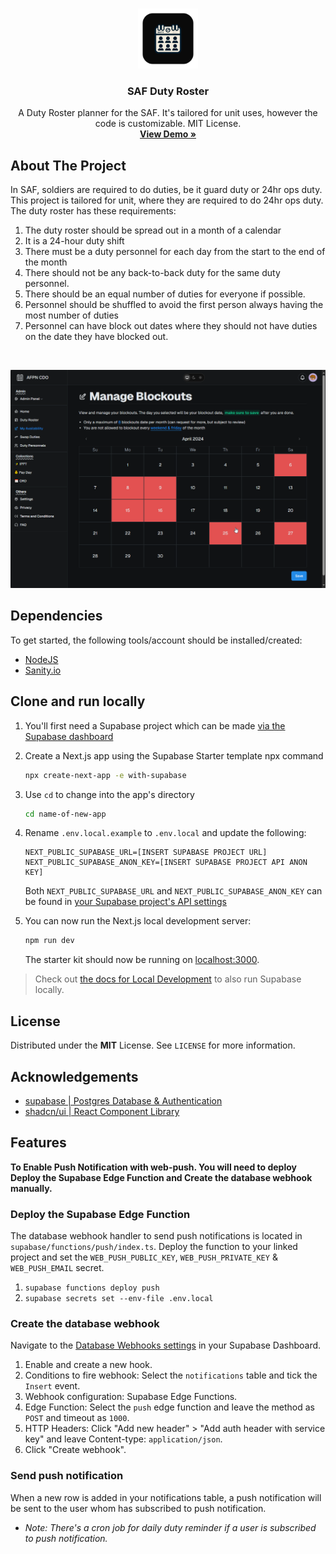 <br />
<p align="center">
  <a href="https://github.com/ISnackable/duty-roster/">
    <img src="./public/icons/icon512_rounded.png" alt="Logo" width="96" height="96">
  </a>

  <h3 align="center">SAF Duty Roster</h3>

  <p align="center">
    A Duty Roster planner for the SAF. It's tailored for unit uses, however the code is customizable. MIT License.
    <br />
    <a href="https://afpn-cdo.vercel.app/"><strong>View Demo »</strong></a>
    <br />

  </p>
</p>

## About The Project

In SAF, soldiers are required to do duties, be it guard duty or 24hr ops duty. This project is tailored for unit, where they are required to do 24hr ops duty. The duty roster has these requirements:

1. The duty roster should be spread out in a month of a calendar
2. It is a 24-hour duty shift
3. There must be a duty personnel for each day from the start to the end of the month
4. There should not be any back-to-back duty for the same duty personnel.
5. There should be an equal number of duties for everyone if possible.
6. Personnel should be shuffled to avoid the first person always having the most number of duties
7. Personnel can have block out dates where they should not have duties on the date they have blocked out.

<br/>

![preview](./images/preview.png)

## Dependencies

To get started, the following tools/account should be installed/created:

- [NodeJS](https://nodejs.org/en/)
- [Sanity.io](https://supabase.com/)

## Clone and run locally

1. You'll first need a Supabase project which can be made [via the Supabase dashboard](https://database.new)

2. Create a Next.js app using the Supabase Starter template npx command

   ```bash
   npx create-next-app -e with-supabase
   ```

3. Use `cd` to change into the app's directory

   ```bash
   cd name-of-new-app
   ```

4. Rename `.env.local.example` to `.env.local` and update the following:

   ```
   NEXT_PUBLIC_SUPABASE_URL=[INSERT SUPABASE PROJECT URL]
   NEXT_PUBLIC_SUPABASE_ANON_KEY=[INSERT SUPABASE PROJECT API ANON KEY]
   ```

   Both `NEXT_PUBLIC_SUPABASE_URL` and `NEXT_PUBLIC_SUPABASE_ANON_KEY` can be found in [your Supabase project's API settings](https://app.supabase.com/project/_/settings/api)

5. You can now run the Next.js local development server:

   ```bash
   npm run dev
   ```

   The starter kit should now be running on [localhost:3000](http://localhost:3000/).

> Check out [the docs for Local Development](https://supabase.com/docs/guides/getting-started/local-development) to also run Supabase locally.

## License

Distributed under the **MIT** License. See `LICENSE` for more information.

## Acknowledgements

- [supabase | Postgres Database & Authentication](https://supabase.com/)
- [shadcn/ui | React Component Library](https://mantine.dev/)

## Features

**To Enable Push Notification with web-push. You will need to deploy Deploy the Supabase Edge Function and Create the database webhook manually.**

### Deploy the Supabase Edge Function

The database webhook handler to send push notifications is located in `supabase/functions/push/index.ts`. Deploy the function to your linked project and set the `WEB_PUSH_PUBLIC_KEY`, `WEB_PUSH_PRIVATE_KEY` & `WEB_PUSH_EMAIL` secret.

1. `supabase functions deploy push`
2. `supabase secrets set --env-file .env.local`

### Create the database webhook

Navigate to the [Database Webhooks settings](https://supabase.com/dashboard/project/_/database/hooks) in your Supabase Dashboard.

1. Enable and create a new hook.
1. Conditions to fire webhook: Select the `notifications` table and tick the `Insert` event.
1. Webhook configuration: Supabase Edge Functions.
1. Edge Function: Select the `push` edge function and leave the method as `POST` and timeout as `1000`.
1. HTTP Headers: Click "Add new header" > "Add auth header with service key" and leave Content-type: `application/json`.
1. Click "Create webhook".

### Send push notification

When a new row is added in your notifications table, a push notification will be sent to the user whom has subscribed to push notification.

- _Note: There's a cron job for daily duty reminder if a user is subscribed to push notification._
